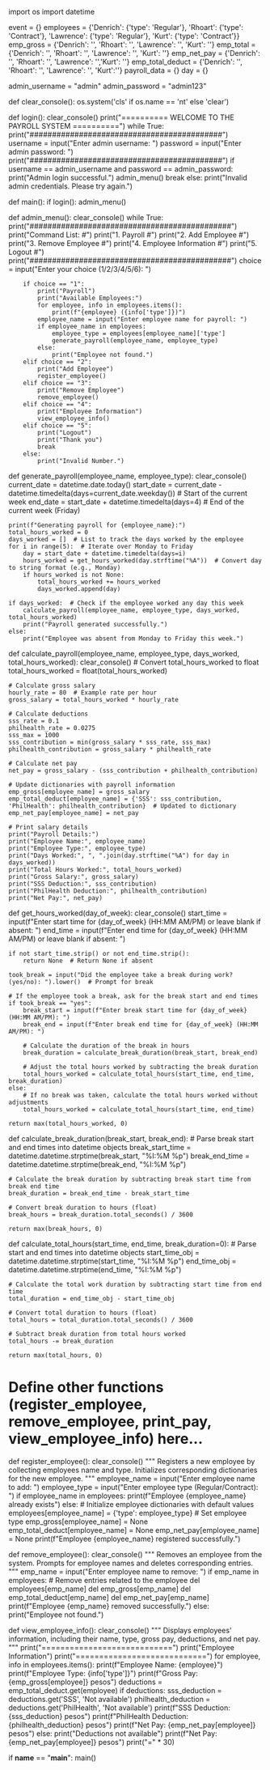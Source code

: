 import os
import datetime

event = {}
employees = {'Denrich': {'type': 'Regular'}, 'Rhoart': {'type': 'Contract'}, 'Lawrence': {'type': 'Regular'}, 'Kurt': {'type': 'Contract'}}
emp_gross = {'Denrich': '', 'Rhoart': '', 'Lawrence': '', 'Kurt': ''} 
emp_total =  {'Denrich': '', 'Rhoart': '', 'Lawrence': '', 'Kurt': ''} 
emp_net_pay =  {'Denrich': '', 'Rhoart': '', 'Lawrence': '','Kurt': ''} 
emp_total_deduct = {'Denrich': '', 'Rhoart': '', 'Lawrence': '', 'Kurt':''} 
payroll_data = {}
day = {}

admin_username = "admin"
admin_password = "admin123"

def clear_console():
    os.system('cls' if os.name == 'nt' else 'clear')

def login():
    clear_console() 
    print("========== WELCOME TO THE PAYROLL SYSTEM ==========")
    while True:
        print("###########################################")
        username = input("Enter admin username: ")
        password = input("Enter admin password: ")
        print("###########################################")
        if username == admin_username and password == admin_password:
            print("Admin login successful.")
            admin_menu()
            break
        else:
            print("Invalid admin credentials. Please try again.")
            



def main():
    if login():
        admin_menu()

def admin_menu():
    clear_console()
    while True:
        print("#############################################")
        print("Command List:                               #")
        print("1. Payroll                                  #")
        print("2. Add Employee                             #")
        print("3. Remove Employee                          #")
        print("4. Employee Information                     #") 
        print("5. Logout                                   #")
        print("#############################################")
        choice = input("Enter your choice (1/2/3/4/5/6): ")

        if choice == "1":
            print("Payroll")
            print("Available Employees:")
            for employee, info in employees.items():
                print(f"{employee} ({info['type']})")
            employee_name = input("Enter employee name for payroll: ")
            if employee_name in employees:
                employee_type = employees[employee_name]['type']
                generate_payroll(employee_name, employee_type)
            else:
                print("Employee not found.")
        elif choice == "2":
            print("Add Employee")
            register_employee()
        elif choice == "3":
            print("Remove Employee")
            remove_employee()
        elif choice == "4":
            print("Employee Information")
            view_employee_info()
        elif choice == "5":
            print("Logout")
            print("Thank you")
            break
        else:
            print("Invalid Number.")


def generate_payroll(employee_name, employee_type):
    clear_console()
    current_date = datetime.date.today()
    start_date = current_date - datetime.timedelta(days=current_date.weekday())  # Start of the current week
    end_date = start_date + datetime.timedelta(days=4)  # End of the current week (Friday)

    print(f"Generating payroll for {employee_name}:")
    total_hours_worked = 0
    days_worked = []  # List to track the days worked by the employee
    for i in range(5):  # Iterate over Monday to Friday
        day = start_date + datetime.timedelta(days=i)
        hours_worked = get_hours_worked(day.strftime("%A"))  # Convert day to string format (e.g., Monday)
        if hours_worked is not None:
            total_hours_worked += hours_worked
            days_worked.append(day)
    
    if days_worked:  # Check if the employee worked any day this week
        calculate_payroll(employee_name, employee_type, days_worked, total_hours_worked)
        print("Payroll generated successfully.")
    else:
        print("Employee was absent from Monday to Friday this week.")


def calculate_payroll(employee_name, employee_type, days_worked, total_hours_worked):
    clear_console()
    # Convert total_hours_worked to float
    total_hours_worked = float(total_hours_worked)
    
    # Calculate gross salary
    hourly_rate = 80  # Example rate per hour
    gross_salary = total_hours_worked * hourly_rate

    # Calculate deductions
    sss_rate = 0.1
    philhealth_rate = 0.0275
    sss_max = 1000
    sss_contribution = min(gross_salary * sss_rate, sss_max)
    philhealth_contribution = gross_salary * philhealth_rate

    # Calculate net pay
    net_pay = gross_salary - (sss_contribution + philhealth_contribution)

    # Update dictionaries with payroll information
    emp_gross[employee_name] = gross_salary
    emp_total_deduct[employee_name] = {'SSS': sss_contribution, 'PhilHealth': philhealth_contribution}  # Updated to dictionary
    emp_net_pay[employee_name] = net_pay

    # Print salary details
    print("Payroll Details:")
    print("Employee Name:", employee_name)
    print("Employee Type:", employee_type)
    print("Days Worked:", ", ".join(day.strftime("%A") for day in days_worked))
    print("Total Hours Worked:", total_hours_worked)
    print("Gross Salary:", gross_salary)
    print("SSS Deduction:", sss_contribution)
    print("PhilHealth Deduction:", philhealth_contribution)
    print("Net Pay:", net_pay)

 

def get_hours_worked(day_of_week):
    clear_console()
    start_time = input(f"Enter start time for {day_of_week} (HH:MM AM/PM) or leave blank if absent: ")
    end_time = input(f"Enter end time for {day_of_week} (HH:MM AM/PM) or leave blank if absent: ")

    if not start_time.strip() or not end_time.strip():
        return None  # Return None if absent

    took_break = input("Did the employee take a break during work? (yes/no): ").lower()  # Prompt for break
    
    # If the employee took a break, ask for the break start and end times
    if took_break == "yes":
        break_start = input(f"Enter break start time for {day_of_week} (HH:MM AM/PM): ")
        break_end = input(f"Enter break end time for {day_of_week} (HH:MM AM/PM): ")

        # Calculate the duration of the break in hours
        break_duration = calculate_break_duration(break_start, break_end)

        # Adjust the total hours worked by subtracting the break duration
        total_hours_worked = calculate_total_hours(start_time, end_time, break_duration)
    else:
        # If no break was taken, calculate the total hours worked without adjustments
        total_hours_worked = calculate_total_hours(start_time, end_time)

    return max(total_hours_worked, 0)


def calculate_break_duration(break_start, break_end):
    # Parse break start and end times into datetime objects
    break_start_time = datetime.datetime.strptime(break_start, "%I:%M %p")
    break_end_time = datetime.datetime.strptime(break_end, "%I:%M %p")

    # Calculate the break duration by subtracting break start time from break end time
    break_duration = break_end_time - break_start_time

    # Convert break duration to hours (float)
    break_hours = break_duration.total_seconds() / 3600

    return max(break_hours, 0) 
    
def calculate_total_hours(start_time, end_time, break_duration=0):
    # Parse start and end times into datetime objects
    start_time_obj = datetime.datetime.strptime(start_time, "%I:%M %p")
    end_time_obj = datetime.datetime.strptime(end_time, "%I:%M %p")

    # Calculate the total work duration by subtracting start time from end time
    total_duration = end_time_obj - start_time_obj

    # Convert total duration to hours (float)
    total_hours = total_duration.total_seconds() / 3600

    # Subtract break duration from total hours worked
    total_hours -= break_duration

    return max(total_hours, 0) 


# Define other functions (register_employee, remove_employee, print_pay, view_employee_info) here...
def register_employee():
    clear_console()
    """
    Registers a new employee by collecting employees name and type.
    Initializes corresponding dictionaries for the new employee.
    """
    employee_name = input("Enter employee name to add: ")
    employee_type = input("Enter employee type (Regular/Contract): ")
    if employee_name in employees:
        print(f"Employee {employee_name} already exists")
    else:
        # Initialize employee dictionaries with default values
        employees[employee_name] = {'type': employee_type}  # Set employee type
        emp_gross[employee_name] = None
        emp_total_deduct[employee_name] = None
        emp_net_pay[employee_name] = None
        print(f"Employee {employee_name} registered successfully.")


def remove_employee():
    clear_console()
    """
    Removes an employee from the system. Prompts for employee names and deletes corresponding entries.
    """
    emp_name = input("Enter employee name to remove: ")
    if emp_name in employees:
        # Remove entries related to the employee
        del employees[emp_name]
        del emp_gross[emp_name]
        del emp_total_deduct[emp_name]
        del emp_net_pay[emp_name]
        print(f"Employee {emp_name} removed successfully.")
    else:
        print("Employee not found.")


def view_employee_info():
    clear_console()
    """
         Displays employees' information, including their name, type, gross pay, deductions, and net pay.
    """
    print("============================")
    print("Employee Information")
    print("============================")
    for employee, info in employees.items():
        print(f"Employee Name: {employee}")
        print(f"Employee Type: {info['type']}")
        print(f"Gross Pay: {emp_gross[employee]} pesos")
        deductions = emp_total_deduct.get(employee)
        if deductions:
            sss_deduction = deductions.get('SSS', 'Not available')
            philhealth_deduction = deductions.get('PhilHealth', 'Not available')
            print(f"SSS Deduction: {sss_deduction} pesos")
            print(f"PhilHealth Deduction: {philhealth_deduction} pesos")
            print(f"Net Pay: {emp_net_pay[employee]} pesos")
        else:
            print("Deductions not available")
            print(f"Net Pay: {emp_net_pay[employee]} pesos")
        print("=" * 30)


if __name__ == "__main__":
    main()


